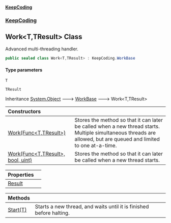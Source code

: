 #### [KeepCoding](index.md 'index')
### [KeepCoding](KeepCoding.md 'KeepCoding')
## Work&lt;T,TResult&gt; Class
Advanced multi-threading handler.  
```csharp
public sealed class Work<T,TResult> : KeepCoding.WorkBase
```
#### Type parameters
<a name='KeepCoding_Work_T_TResult__T'></a>
`T`  
  
<a name='KeepCoding_Work_T_TResult__TResult'></a>
`TResult`  
  

Inheritance [System.Object](https://docs.microsoft.com/en-us/dotnet/api/System.Object 'System.Object') &#129106; [WorkBase](KeepCoding_WorkBase.md 'KeepCoding.WorkBase') &#129106; Work&lt;T,TResult&gt;  

| Constructors | |
| :--- | :--- |
| [Work(Func&lt;T,TResult&gt;)](KeepCoding_Work_T_TResult__Work(System_Func_T_TResult_).md 'KeepCoding.Work&lt;T,TResult&gt;.Work(System.Func&lt;T,TResult&gt;)') | Stores the method so that it can later be called when a new thread starts. Multiple simultaneous threads are allowed, but are queued and limited to one at-a-time.<br/> |
| [Work(Func&lt;T,TResult&gt;, bool, uint)](KeepCoding_Work_T_TResult__Work(System_Func_T_TResult__bool_uint).md 'KeepCoding.Work&lt;T,TResult&gt;.Work(System.Func&lt;T,TResult&gt;, bool, uint)') | Stores the method so that it can later be called when a new thread starts.<br/> |

| Properties | |
| :--- | :--- |
| [Result](KeepCoding_Work_T_TResult__Result.md 'KeepCoding.Work&lt;T,TResult&gt;.Result') |  |

| Methods | |
| :--- | :--- |
| [Start(T)](KeepCoding_Work_T_TResult__Start(T).md 'KeepCoding.Work&lt;T,TResult&gt;.Start(T)') | Starts a new thread, and waits until it is finished before halting.<br/> |
